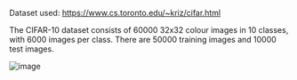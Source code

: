 Dataset used: https://www.cs.toronto.edu/~kriz/cifar.html

The CIFAR-10 dataset consists of 60000 32x32 colour images in 10 classes, with 6000 images per class. There are 50000 training images and 10000 test images.

![image](https://user-images.githubusercontent.com/83857943/201476153-ce59cd7d-b455-4178-ae0a-ac1da7d80265.png)
